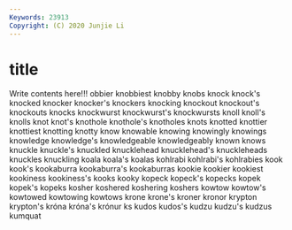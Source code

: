 ```yaml
---
Keywords: 23913
Copyright: (C) 2020 Junjie Li
---
```


# title

Write contents here!!!
obbier 
knobbiest 
knobby 
knobs 
knock 
knock's
knocked 
knocker 
knocker's 
knockers 
knocking 
knockout 
knockout's 
knockouts 
knocks 
knockwurst
knockwurst's 
knockwursts 
knoll 
knoll's 
knolls 
knot 
knot's 
knothole 
knothole's 
knotholes
knots 
knotted 
knottier 
knottiest 
knotting 
knotty 
know 
knowable 
knowing 
knowingly
knowings 
knowledge 
knowledge's 
knowledgeable 
knowledgeably 
known 
knows 
knuckle 
knuckle's 
knuckled
knucklehead 
knucklehead's 
knuckleheads 
knuckles 
knuckling 
koala 
koala's 
koalas 
kohlrabi 
kohlrabi's
kohlrabies 
kook 
kook's 
kookaburra 
kookaburra's 
kookaburras 
kookie 
kookier 
kookiest 
kookiness
kookiness's 
kooks 
kooky 
kopeck 
kopeck's 
kopecks 
kopek 
kopek's 
kopeks 
kosher
koshered 
koshering 
koshers 
kowtow 
kowtow's 
kowtowed 
kowtowing 
kowtows 
krone 
krone's
kroner 
kronor 
krypton 
krypton's 
króna 
króna's 
krónur 
ks 
kudos 
kudos's
kudzu 
kudzu's 
kudzus 
kumquat 
